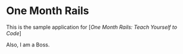 # One Month Rails

This is the sample application for
[*One Month Rails: Teach Yourself to Code*]

Also, I am a Boss.